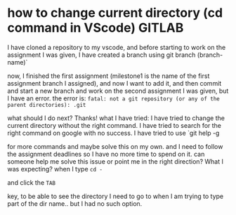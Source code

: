 
# how to change current directory (cd command in VScode) GITLAB

I have cloned a repository to my vscode, and before starting to work on the assignment I was given, I have created a branch using git branch 
(branch-name)`


now, I finished the first assignment (milestone1 is the name of the first assignment branch I assigned), and now I want to add it, and then commit and start a new branch and work on the second assignment I was given, but I have an error.
the error is:
`fatal: not a git repository (or any of the parent directories): .git`


what should I do next?
Thanks!
what I have tried:
I have tried to change the current directory without the right command.
I have tried to search for the right command on google with no success.
I have tried to use
`git help -g 

for more commands and maybe solve this on my own.
and I need to follow the assignment deadlines so I have no more time to spend on it.
can someone help me solve this issue or point me in the right direction?
What I was expecting?
when I type
`cd -` 

and click the
`TAB` 

key, to be able to see the directory I need to go to when I am trying to type part of the dir name.. but I had no such option.

        